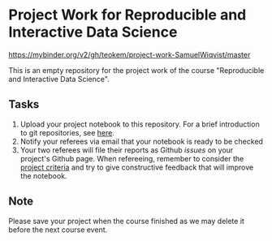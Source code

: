 # Project Work for Reproducible and Interactive Data Science



https://mybinder.org/v2/gh/teokem/project-work-SamuelWiqvist/master



This is an empty repository for the project work
of the course "Reproducible and Interactive Data Science".

## Tasks

1. Upload your project notebook to this repository. For a brief introduction to git repositories, see [here](https://guides.github.com/activities/hello-world/#commit).
2. Notify your referees via email that your notebook is ready to be checked
3. Your two referees will file their reports as Github _issues_ on your project's Github page. When refereeing, remember to consider the [project criteria](http://github.com/mlund/jupyter-course) and try to give constructive feedback that will improve the notebook.

## Note

Please save your project when the course finished as we may delete it before the next course event.
